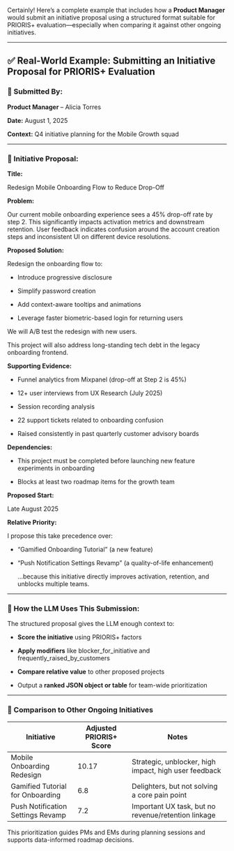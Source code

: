 Certainly! Here’s a complete example that includes how a **Product Manager** would submit an initiative proposal using a structured format suitable for PRIORIS+ evaluation—especially when comparing it against other ongoing initiatives.

---

## **✅ Real-World Example: Submitting an Initiative Proposal for PRIORIS+ Evaluation**

  

### **👤 Submitted By:**

  

**Product Manager** – Alicia Torres

**Date:** August 1, 2025

**Context:** Q4 initiative planning for the Mobile Growth squad

---

### **📝 Initiative Proposal:**

  

**Title:**

Redesign Mobile Onboarding Flow to Reduce Drop-Off

  

**Problem:**

Our current mobile onboarding experience sees a 45% drop-off rate by step 2. This significantly impacts activation metrics and downstream retention. User feedback indicates confusion around the account creation steps and inconsistent UI on different device resolutions.

  

**Proposed Solution:**

Redesign the onboarding flow to:

- Introduce progressive disclosure
    
- Simplify password creation
    
- Add context-aware tooltips and animations
    
- Leverage faster biometric-based login for returning users
    

  

We will A/B test the redesign with new users.

This project will also address long-standing tech debt in the legacy onboarding frontend.

  

**Supporting Evidence:**

- Funnel analytics from Mixpanel (drop-off at Step 2 is 45%)
    
- 12+ user interviews from UX Research (July 2025)
    
- Session recording analysis
    
- 22 support tickets related to onboarding confusion
    
- Raised consistently in past quarterly customer advisory boards
    

  

**Dependencies:**

- This project must be completed before launching new feature experiments in onboarding
    
- Blocks at least two roadmap items for the growth team
    

  

**Proposed Start:**

Late August 2025

  

**Relative Priority:**

I propose this take precedence over:

- “Gamified Onboarding Tutorial” (a new feature)
    
- “Push Notification Settings Revamp” (a quality-of-life enhancement)
    
    …because this initiative directly improves activation, retention, and unblocks multiple teams.
    

---

### **🧠 How the LLM Uses This Submission:**

  

The structured proposal gives the LLM enough context to:

- **Score the initiative** using PRIORIS+ factors
    
- **Apply modifiers** like blocker_for_initiative and frequently_raised_by_customers
    
- **Compare relative value** to other proposed projects
    
- Output a **ranked JSON object or table** for team-wide prioritization
    

---

### **🔄 Comparison to Other Ongoing Initiatives**

|**Initiative**|**Adjusted PRIORIS+ Score**|**Notes**|
|---|---|---|
|Mobile Onboarding Redesign|10.17|Strategic, unblocker, high impact, high user feedback|
|Gamified Tutorial for Onboarding|6.8|Delighters, but not solving a core pain point|
|Push Notification Settings Revamp|7.2|Important UX task, but no revenue/retention linkage|

This prioritization guides PMs and EMs during planning sessions and supports data-informed roadmap decisions.
